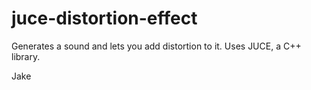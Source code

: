 # juce-distortion-effect
Generates a sound and lets you add distortion to it. Uses JUCE, a C++ library.

Jake
